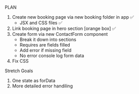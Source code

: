 PLAN

1. Create new booking page via new booking folder in app ✅
   - JSX and CSS files ✅
2. Link booking page in hero section [orange box] ✅
3. Create form via new ContactForm component
   - Break it down into sections
   - Requires are fields filled
   - Add error if missing field
   - No error console log form data
4. Fix CSS

Stretch Goals

1. One state as forData
2. More detailed error handiling
